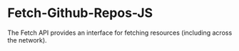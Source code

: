 # Fetch-Github-Repos-JS
The Fetch API provides an interface for fetching resources (including across the network).

